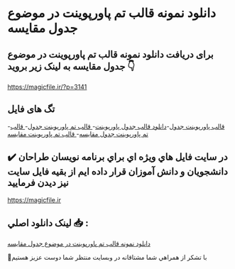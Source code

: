 # دانلود نمونه قالب تم پاورپوینت در موضوع جدول مقایسه

## برای دریافت دانلود نمونه قالب تم پاورپوینت در موضوع جدول مقایسه به لینک زیر بروید 👇

https://magicfile.ir/?p=3141

## تگ های فایل

-[قالب پاورپوینت جدول](https://magicfile.ir/product/%d9%82%d8%a7%d9%84%d8%a8-%d8%aa%d9%85-%d9%be%d8%a7%d9%88%d8%b1%d9%be%d9%88%db%8c%d9%86%d8%aa-%d8%af%d8%b1-%d9%85%d9%88%d8%b6%d9%88%d8%b9-%d8%ac%d8%af%d9%88%d9%84-%d9%85%d9%82%d8%a7%db%8c%d8%b3%d9%87/)-[دانلود قالب جدول پاورپوینت](https://magicfile.ir/product/%d9%82%d8%a7%d9%84%d8%a8-%d8%aa%d9%85-%d9%be%d8%a7%d9%88%d8%b1%d9%be%d9%88%db%8c%d9%86%d8%aa-%d8%af%d8%b1-%d9%85%d9%88%d8%b6%d9%88%d8%b9-%d8%ac%d8%af%d9%88%d9%84-%d9%85%d9%82%d8%a7%db%8c%d8%b3%d9%87/)-[ قالب تم پاورپوینت جدول](https://magicfile.ir/product/%d9%82%d8%a7%d9%84%d8%a8-%d8%aa%d9%85-%d9%be%d8%a7%d9%88%d8%b1%d9%be%d9%88%db%8c%d9%86%d8%aa-%d8%af%d8%b1-%d9%85%d9%88%d8%b6%d9%88%d8%b9-%d8%ac%d8%af%d9%88%d9%84-%d9%85%d9%82%d8%a7%db%8c%d8%b3%d9%87/)-[ قالب تم پاورپوینت جدول مقایسه](https://magicfile.ir/product/%d9%82%d8%a7%d9%84%d8%a8-%d8%aa%d9%85-%d9%be%d8%a7%d9%88%d8%b1%d9%be%d9%88%db%8c%d9%86%d8%aa-%d8%af%d8%b1-%d9%85%d9%88%d8%b6%d9%88%d8%b9-%d8%ac%d8%af%d9%88%d9%84-%d9%85%d9%82%d8%a7%db%8c%d8%b3%d9%87/)-[ قالب تم پاورپوینت مقایسه](https://magicfile.ir/product/%d9%82%d8%a7%d9%84%d8%a8-%d8%aa%d9%85-%d9%be%d8%a7%d9%88%d8%b1%d9%be%d9%88%db%8c%d9%86%d8%aa-%d8%af%d8%b1-%d9%85%d9%88%d8%b6%d9%88%d8%b9-%d8%ac%d8%af%d9%88%d9%84-%d9%85%d9%82%d8%a7%db%8c%d8%b3%d9%87/)

## ✔️ در سايت فايل هاي ويژه اي براي برنامه نويسان طراحان دانشجويان و دانش آموزان قرار داده ايم از بقيه فايل سايت نيز ديدن فرماييد

https://magicfile.ir


## لينک دانلود اصلي 📥 :

[دانلود نمونه قالب تم پاورپوینت در موضوع جدول مقایسه](https://magicfile.ir/product/%d9%82%d8%a7%d9%84%d8%a8-%d8%aa%d9%85-%d9%be%d8%a7%d9%88%d8%b1%d9%be%d9%88%db%8c%d9%86%d8%aa-%d8%af%d8%b1-%d9%85%d9%88%d8%b6%d9%88%d8%b9-%d8%ac%d8%af%d9%88%d9%84-%d9%85%d9%82%d8%a7%db%8c%d8%b3%d9%87/) 


🙏با تشکر از همراهي شما مشتاقانه در وبسایت منتظر شما دوست عزیز هستیم

